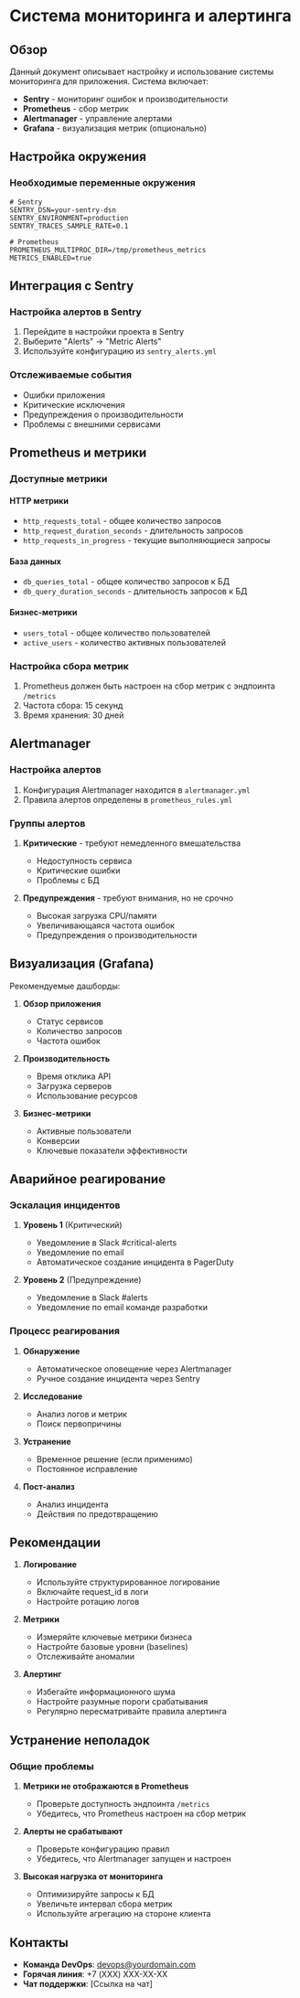 # Система мониторинга и алертинга

## Обзор

Данный документ описывает настройку и использование системы мониторинга для приложения. Система включает:

- **Sentry** - мониторинг ошибок и производительности
- **Prometheus** - сбор метрик
- **Alertmanager** - управление алертами
- **Grafana** - визуализация метрик (опционально)

## Настройка окружения

### Необходимые переменные окружения

```env
# Sentry
SENTRY_DSN=your-sentry-dsn
SENTRY_ENVIRONMENT=production
SENTRY_TRACES_SAMPLE_RATE=0.1

# Prometheus
PROMETHEUS_MULTIPROC_DIR=/tmp/prometheus_metrics
METRICS_ENABLED=true
```

## Интеграция с Sentry

### Настройка алертов в Sentry

1. Перейдите в настройки проекта в Sentry
2. Выберите "Alerts" -> "Metric Alerts"
3. Используйте конфигурацию из `sentry_alerts.yml`

### Отслеживаемые события

- Ошибки приложения
- Критические исключения
- Предупреждения о производительности
- Проблемы с внешними сервисами

## Prometheus и метрики

### Доступные метрики

#### HTTP метрики
- `http_requests_total` - общее количество запросов
- `http_request_duration_seconds` - длительность запросов
- `http_requests_in_progress` - текущие выполняющиеся запросы

#### База данных
- `db_queries_total` - общее количество запросов к БД
- `db_query_duration_seconds` - длительность запросов к БД

#### Бизнес-метрики
- `users_total` - общее количество пользователей
- `active_users` - количество активных пользователей

### Настройка сбора метрик

1. Prometheus должен быть настроен на сбор метрик с эндпоинта `/metrics`
2. Частота сбора: 15 секунд
3. Время хранения: 30 дней

## Alertmanager

### Настройка алертов

1. Конфигурация Alertmanager находится в `alertmanager.yml`
2. Правила алертов определены в `prometheus_rules.yml`

### Группы алертов

1. **Критические** - требуют немедленного вмешательства
   - Недоступность сервиса
   - Критические ошибки
   - Проблемы с БД

2. **Предупреждения** - требуют внимания, но не срочно
   - Высокая загрузка CPU/памяти
   - Увеличивающаяся частота ошибок
   - Предупреждения о производительности

## Визуализация (Grafana)

Рекомендуемые дашборды:

1. **Обзор приложения**
   - Статус сервисов
   - Количество запросов
   - Частота ошибок

2. **Производительность**
   - Время отклика API
   - Загрузка серверов
   - Использование ресурсов

3. **Бизнес-метрики**
   - Активные пользователи
   - Конверсии
   - Ключевые показатели эффективности

## Аварийное реагирование

### Эскалация инцидентов

1. **Уровень 1** (Критический)
   - Уведомление в Slack #critical-alerts
   - Уведомление по email
   - Автоматическое создание инцидента в PagerDuty

2. **Уровень 2** (Предупреждение)
   - Уведомление в Slack #alerts
   - Уведомление по email команде разработки

### Процесс реагирования

1. **Обнаружение**
   - Автоматическое оповещение через Alertmanager
   - Ручное создание инцидента через Sentry

2. **Исследование**
   - Анализ логов и метрик
   - Поиск первопричины

3. **Устранение**
   - Временное решение (если применимо)
   - Постоянное исправление

4. **Пост-анализ**
   - Анализ инцидента
   - Действия по предотвращению

## Рекомендации

1. **Логирование**
   - Используйте структурированное логирование
   - Включайте request_id в логи
   - Настройте ротацию логов

2. **Метрики**
   - Измеряйте ключевые метрики бизнеса
   - Настройте базовые уровни (baselines)
   - Отслеживайте аномалии

3. **Алертинг**
   - Избегайте информационного шума
   - Настройте разумные пороги срабатывания
   - Регулярно пересматривайте правила алертинга

## Устранение неполадок

### Общие проблемы

1. **Метрики не отображаются в Prometheus**
   - Проверьте доступность эндпоинта `/metrics`
   - Убедитесь, что Prometheus настроен на сбор метрик

2. **Алерты не срабатывают**
   - Проверьте конфигурацию правил
   - Убедитесь, что Alertmanager запущен и настроен

3. **Высокая нагрузка от мониторинга**
   - Оптимизируйте запросы к БД
   - Увеличьте интервал сбора метрик
   - Используйте агрегацию на стороне клиента

## Контакты

- **Команда DevOps**: devops@yourdomain.com
- **Горячая линия**: +7 (XXX) XXX-XX-XX
- **Чат поддержки**: [Ссылка на чат]
